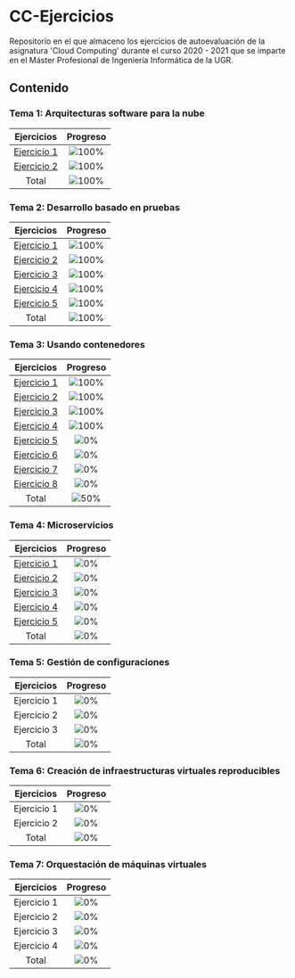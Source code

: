 # CC-Ejercicios

Repositorio en el que almaceno los ejercicios de autoevaluación de la asignatura 'Cloud Computing' durante el curso 2020 - 2021 que se imparte en el Máster Profesional de Ingeniería Informática de la UGR.

## Contenido

### Tema 1: Arquitecturas software para la nube 

| Ejercicios    | Progreso |
|:-------------:|:--------:|
|[Ejercicio 1](https://github.com/pepitoenpeligro/CC-Ejercicios/blob/master/01.md#ejercicio-1-buscar-una-aplicación-de-ejemplo-preferiblemente-propia-y-deducir-qué-patrón-es-el-que-usa-qué-habr%C3%ADa-que-hacer-para-evolucionar-a-un-patrón-tipo-microservicios)|![100%](https://progress-bar.dev/100)|
|[Ejercicio 2](https://github.com/pepitoenpeligro/CC-Ejercicios/blob/master/01.md#ejercicio-2-en-la-aplicación-que-se-ha-usado-como-ejemplo-en-el-ejercicio-anterior-podr%C3%ADa-usar-diferentes-lenguajes-qué-almacenes-de-datos-ser%C3%ADan-los-más-convenientes)|![100%](https://progress-bar.dev/100)|
| Total |![100%](https://progress-bar.dev/100)|


### Tema 2: Desarrollo basado en pruebas

| Ejercicios    | Progreso |
|:-------------:|:--------:|
|[Ejercicio 1](https://github.com/pepitoenpeligro/CC-Ejercicios/blob/master/02.md#ejercicio-1-instalar-alguno-de-los-entornos-virtuales-de-nodejs-o-de-cualquier-otro-lenguaje-con-el-que-se-esté-familiarizado-y-con-ellos-instalar-la-última-versión-existente-la-versión-minor-más-actual-de-la-4x-y-lo-mismo-para-la-011-o-alguna-impar-de-desarrollo)|![100%](https://progress-bar.dev/100)|
|[Ejercicio 2](https://github.com/pepitoenpeligro/CC-Ejercicios/blob/master/02.md#ejercicio-2-crear-una-descripción-del-módulo-usando-packagejson-en-caso-de-que-se-trate-de-otro-lenguaje-usar-el-método-correspondiente)|![100%](https://progress-bar.dev/100)|
|[Ejercicio 3](https://github.com/pepitoenpeligro/CC-Ejercicios/blob/master/02.md#ejercicio-3-descargar-el-repositorio-de-ejemplo-anterior-instalar-las-herramientas-necesarias-principalmente-scala-y-sbt-y-ejecutar-el-ejemplo-desde-sbt-alternativamente-buscar-otros-marcos-para-rest-en-scala-tales-como-finatra-o-scalatra-y-probar-los-ejemplos-que-se-incluyan-en-el-repositorio)|![100%](https://progress-bar.dev/100)|
|[Ejercicio 4](https://github.com/pepitoenpeligro/CC-Ejercicios/blob/master/02.md#ejercicio-4-para-la-aplicación-que-se-está-haciendo-escribir-una-serie-de-aserciones-y-probar-que-efectivamente-no-fallan-añadir-tests-para-una-nueva-funcionalidad-probar-que-falla-y-escribir-el-código-para-que-no-lo-haga-a-continuación-ejecutarlos-desde-mocha-u-otro-módulo-de-test-de-alto-nivel-usando-descripciones-del-test-y-del-grupo-de-test-de-forma-correcta-si-hasta-ahora-no-has-subido-el-código-que-has-venido-realizando-a-github-es-el-momento-de-hacerlo-porque-lo-vamos-a-necesitar-un-poco-más-adelante)|![100%](https://progress-bar.dev/100)|
|[Ejercicio 5](https://github.com/pepitoenpeligro/CC-Ejercicios/blob/master/02.md#ejercicio-5-haced-los-dos-primeros-pasos-antes-de-pasar-al-tercero)|![100%](https://progress-bar.dev/100)|
| Total |![100%](https://progress-bar.dev/100)|


### Tema 3: Usando contenedores

| Ejercicios    | Progreso |
|:-------------:|:--------:|
|[Ejercicio 1](https://github.com/pepitoenpeligro/CC-Ejercicios/blob/master/03.md#ejercicio-1-buscar-alguna-demo-interesante-de-docker-y-ejecutarla-localmente-o-en-su-defecto-ejecutar-la-imagen-anterior-y-ver-cómo-funciona-y-los-procesos-que-se-llevan-a-cabo-la-primera-vez-que-se-ejecuta-y-las-siguientes-ocasiones)|![100%](https://progress-bar.dev/100)|
|[Ejercicio 2](https://github.com/pepitoenpeligro/CC-Ejercicios/blob/master/03.md#ejercicio-2-tomar-algún-programa-simple-hola-mundo-impreso-desde-el-intérprete-de-l%C3%ADnea-de-órdenes-y-comparar-el-tamaño-de-las-imágenes-de-diferentes-sistemas-operativos-base-fedora-centos-y-alpine-por-ejemplo)|![100%](https://progress-bar.dev/100)|
|[Ejercicio 3](https://github.com/pepitoenpeligro/CC-Ejercicios/blob/master/03.md#ejercicio-3-crear-a-partir-del-contenedor-anterior-una-imagen-persistente-con-commit)|![100%](https://progress-bar.dev/100)|
|[Ejercicio 4](https://github.com/pepitoenpeligro/CC-Ejercicios/blob/master/03.md#ejercicio-4-examinar-la-estructura-de-capas-que-se-forma-al-crear-imágenes-nuevas-a-partir-de-contenedores-que-se-hayan-estado-ejecutando)|![100%](https://progress-bar.dev/100)|
|[Ejercicio 5](https://github.com/pepitoenpeligro/CC-Ejercicios/blob/master/03.md#ejercicio-5-crear-un-volumen-y-usarlo-por-ejemplo-para-escribir-la-salida-de-un-programa-determinado)|![0%](https://progress-bar.dev/0)|
|[Ejercicio 6](https://github.com/pepitoenpeligro/CC-Ejercicios/blob/master/03.md#ejercicio-6-usar-un-miniframework-rest-para-crear-un-servicio-web-y-introducirlo-en-un-contenedor-y-componerlo-con-un-cliente-rest-que-sea-el-que-finalmente-se-ejecuta-y-sirve-como-frontend)|![0%](https://progress-bar.dev/0)|
|[Ejercicio 7](https://github.com/pepitoenpeligro/CC-Ejercicios/blob/master/03.md#ejercicio-7-reproducir-los-contenedores-creados-anteriormente-usando-un-dockerfile)|![0%](https://progress-bar.dev/0)|
|[Ejercicio 8](https://github.com/pepitoenpeligro/CC-Ejercicios/blob/master/03.md#ejercicio-8-crear-con-docker-machine-una-máquina-virtual-local-que-permita-desplegar-contenedores-y-ejecutar-en-él-contenedores-creados-con-antelación)|![0%](https://progress-bar.dev/0)|
| Total |![50%](https://progress-bar.dev/50)|


### Tema 4: Microservicios

| Ejercicios    | Progreso |
|:-------------:|:--------:|
|[Ejercicio 1](https://github.com/pepitoenpeligro/CC-Ejercicios/blob/master/04.md#ejercicio-1-realizar-una-aplicación-básica-que-use-express-para-devolver-alguna-estructura-de-datos-del-modelo-que-se-viene-usando-en-el-curso)|![0%](https://progress-bar.dev/0)|
|[Ejercicio 2](https://github.com/pepitoenpeligro/CC-Ejercicios/blob/master/04.md#ejercicio-2-programar-un-microservicio-en-express-o-el-lenguaje-y-marco-elegido-que-incluya-variables-como-en-el-caso-anterior)|![0%](https://progress-bar.dev/0)|
|[Ejercicio 3](https://github.com/pepitoenpeligro/CC-Ejercicios/blob/master/04.md#ejercicio-3-crear-pruebas-para-las-diferentes-rutas-de-la-aplicación)|![0%](https://progress-bar.dev/0)|
|[Ejercicio 4](https://github.com/pepitoenpeligro/CC-Ejercicios/blob/master/04.md#ejercicio-4-experimentar-con-diferentes-gestores-de-procesos-y-servidores-web-front-end-para-un-microservicio-que-se-haya-hecho-con-antelación-por-ejemplo-en-la-sección-anterior)|![0%](https://progress-bar.dev/0)|
|[Ejercicio 5](https://github.com/pepitoenpeligro/CC-Ejercicios/blob/master/04.md#ejercicio-5-usar-rake-invoke-o-la-herramienta-equivalente-en-tu-lenguaje-de-programación-para-programar-diferentes-tareas-que-se-puedan-lanzar-fácilmente-desde-la-l%C3%ADnea-de-órdenes)|![0%](https://progress-bar.dev/0)|
| Total |![0%](https://progress-bar.dev/0)|

### Tema 5: Gestión de configuraciones

| Ejercicios    | Progreso |
|:-------------:|:--------:|
|Ejercicio 1|![0%](https://progress-bar.dev/0)|
|Ejercicio 2|![0%](https://progress-bar.dev/0)|
|Ejercicio 3|![0%](https://progress-bar.dev/0)|
| Total |![0%](https://progress-bar.dev/0)|


### Tema 6: Creación de infraestructuras virtuales reproducibles

| Ejercicios    | Progreso |
|:-------------:|:--------:|
|Ejercicio 1|![0%](https://progress-bar.dev/0)|
|Ejercicio 2|![0%](https://progress-bar.dev/0)|
| Total |![0%](https://progress-bar.dev/0)|


### Tema 7: Orquestación de máquinas virtuales

| Ejercicios    | Progreso |
|:-------------:|:--------:|
|Ejercicio 1|![0%](https://progress-bar.dev/0)|
|Ejercicio 2|![0%](https://progress-bar.dev/0)|
|Ejercicio 3|![0%](https://progress-bar.dev/0)|
|Ejercicio 4|![0%](https://progress-bar.dev/0)|
| Total |![0%](https://progress-bar.dev/0)|
